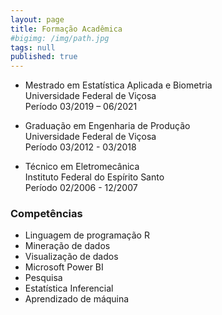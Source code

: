 ```yaml
---
layout: page
title: Formação Acadêmica
#bigimg: /img/path.jpg
tags: null
published: true
---
```


- Mestrado em Estatística Aplicada e Biometria     
Universidade Federal de Viçosa      
Período 03/2019 – 06/2021        

- Graduação em Engenharia de Produção      
Universidade Federal de Viçosa          
Período 03/2012 - 03/2018        


- Técnico em Eletromecânica        
Instituto Federal do Espírito Santo      
Período 02/2006 - 12/2007      


### Competências

- Linguagem de programação R 
- Mineração de dados
- Visualização de dados
- Microsoft Power BI
- Pesquisa
- Estatística Inferencial
- Aprendizado de máquina

